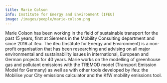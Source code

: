 ```yaml
---
title: Marie Colson
info: Institute for Energy and Environment (IFEU)
image: /images/people/marie-colson.png
---
```


Marie Colson has been working in the field of sustainable transport for the past 15 years, first at Siemens in the Mobility Consulting department and since 2016 at ifeu. The ifeu (Institute for Energy and Environment) is a non-profit organisation that has been researching and advising on all major environmental and sustainability issues in international, European and German projects for 40 years. Marie works on the modelling of greenhouse gas and pollutant emissions with the TREMOD model (Transport Emission Model for Germany) as well as with other tools developed by ifeu: the Mobilise your City emissions calculator and the KfW mobility emissions tool.
